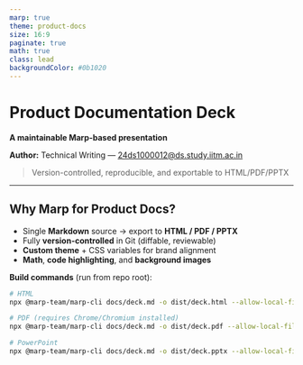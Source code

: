 ```yaml
---
marp: true
theme: product-docs
size: 16:9
paginate: true
math: true
class: lead
backgroundColor: #0b1020
---
```


<!-- _class: lead -->
# Product Documentation Deck

**A maintainable Marp-based presentation**

**Author:** Technical Writing — 24ds1000012@ds.study.iitm.ac.in

> Version-controlled, reproducible, and exportable to HTML/PDF/PPTX

<!--
_class: lead
backgroundImage: url('assets/background.png')
_backgroundSize: cover
_backgroundPosition: center
-->


---

## Why Marp for Product Docs?

- Single **Markdown** source → export to **HTML / PDF / PPTX**
- Fully **version-controlled** in Git (diffable, reviewable)
- **Custom theme** + CSS variables for brand alignment
- **Math**, **code highlighting**, and **background images**

**Build commands** (run from repo root):

```bash
# HTML
npx @marp-team/marp-cli docs/deck.md -o dist/deck.html --allow-local-files

# PDF (requires Chrome/Chromium installed)
npx @marp-team/marp-cli docs/deck.md -o dist/deck.pdf --allow-local-files

# PowerPoint
npx @marp-team/marp-cli docs/deck.md -o dist/deck.pptx --allow-local-files
